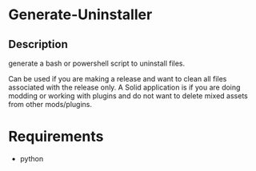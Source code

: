 # Generate-Uninstaller

## Description

generate a bash or powershell script to uninstall files.

Can be used if you are making a release and want to clean all files associated with the release only. A Solid application is if you are doing modding or working with plugins and do not want to delete mixed assets from other mods/plugins.

# Requirements

* python
